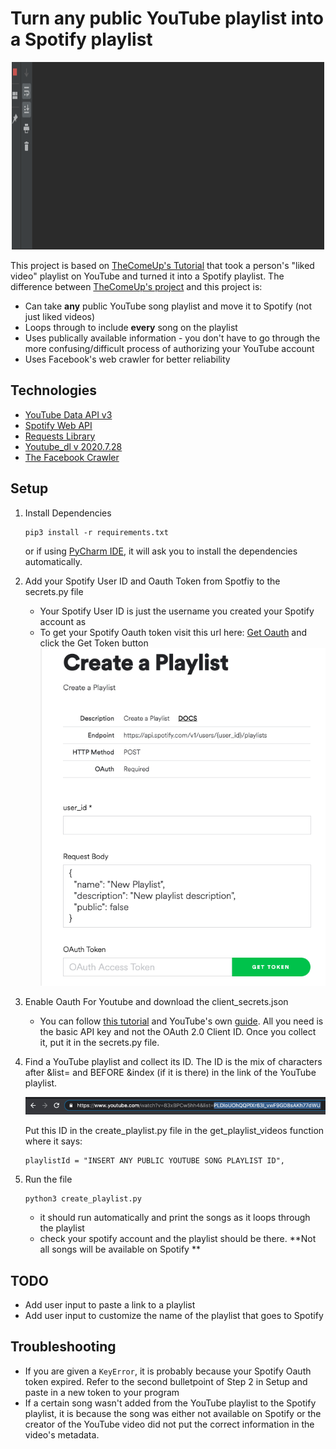 # Turn any public YouTube playlist into a Spotify playlist
<p align="center">
  <img width="500" height="300" src="https://github.com/clipchak/YouTubePlaylistToSpotifyPlaylist/blob/master/images/workingGif.gif">
</p>

This project is based on [TheComeUp's Tutorial](https://www.youtube.com/watch?v=7J_qcttfnJA) that took a person's "liked video" playlist on YouTube and turned it into a Spotify playlist. The difference between [TheComeUp's project](https://github.com/TheComeUpCode/SpotifyGeneratePlaylist) and this project is: 
- Can take **any** public YouTube song playlist and move it to Spotify (not just liked videos)
- Loops through to include **every** song on the playlist
- Uses publically available information - you don't have to go through the more confusing/difficult process of authorizing your YouTube account 
- Uses Facebook's web crawler for better reliability

## Technologies 
- [YouTube Data API v3](https://developers.google.com/youtube/v3)
- [Spotify Web API](https://developer.spotify.com/documentation/web-api/)
- [Requests Library](https://requests.readthedocs.io/en/master/)
- [Youtube_dl v 2020.7.28](https://github.com/ytdl-org/youtube-dl/)
- [The Facebook Crawler](https://developers.facebook.com/docs/sharing/webmasters/crawler/)

## Setup
1. Install Dependencies 
   ```
   pip3 install -r requirements.txt
   ```
   or if using [PyCharm IDE](https://www.jetbrains.com/pycharm/), it will ask you to install the dependencies automatically.

2. Add your Spotify User ID and Oauth Token from Spotfiy to the secrets.py file
   * Your Spotify User ID is just the username you created your Spotify account as
   * To get your Spotify Oauth token visit this url here: [Get Oauth](https://developer.spotify.com/console/post-playlists/) and click the Get Token button
   ![Image](https://github.com/clipchak/YouTubePlaylistToSpotifyPlaylist/blob/master/images/spotifyOauth.png)
3. Enable Oauth For Youtube and download the client_secrets.json
   * You can follow [this tutorial](https://www.youtube.com/watch?v=V4KqpIX6pdI&t) and YouTube's own [guide](https://developers.google.com/youtube/v3/getting-started/). All you need is the basic API key and not the OAuth 2.0 Client ID. Once you collect it, put it in the secrets.py file.
4. Find a YouTube playlist and collect its ID. The ID is the mix of characters after &list= and BEFORE &index (if it is there) in the link of the YouTube playlist.

   ![Image](https://github.com/clipchak/YouTubePlaylistToSpotifyPlaylist/blob/master/images/playlistID.png)
   
   Put this ID in the create_playlist.py file in the get_playlist_videos function where it says:
   ```
   playlistId = "INSERT ANY PUBLIC YOUTUBE SONG PLAYLIST ID",
   ```
5. Run the file 
   ```
   python3 create_playlist.py
   ```
   * it should run automatically and print the songs as it loops through the playlist
   * check your spotify account and the playlist should be there. **Not all songs will be available on Spotify **
   
## TODO
- Add user input to paste a link to a playlist
- Add user input to customize the name of the playlist that goes to Spotify

## Troubleshooting
- If you are given a ```KeyError```, it is probably because your Spotify Oauth token expired. Refer to the second bulletpoint of Step 2 in Setup and paste in a new token to your program
- If a certain song wasn't added from the YouTube playlist to the Spotify playlist, it is because the song was either not available on Spotify or the creator of the YouTube video did not put the correct information in the video's metadata. 
